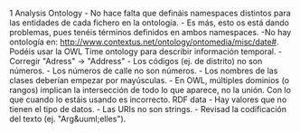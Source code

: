 1
    Analysis
    Ontology
        - No hace falta que defináis namespaces distintos para las entidades de cada fichero en la ontología.
        - Es más, esto os está dando problemas, pues tenéis términos definidos en ambos namespaces.
        -No hay ontología en:  http://www.contextus.net/ontology/ontomedia/misc/date#. Podéis usar la OWL Time ontology para describir información temporal.
        - Corregir "Adress" -> "Address"
        - Los códigos (ej. de distrito) no son números.
        - Los números de calle no son números.
        - Los nombres de las clases deberían empezar por mayúsculas.
        - En OWL, múltiples dominios (o rangos) implican la intersección de todo lo que aparece, no la unión. Con lo que cuando lo estáis usando es incorrecto.
    RDF data
        - Hay valores que no tienen el tipo de datos.
        - Las URIs no son strings.
        - Revisad la codificación del texto (ej. "Arg&amp;uuml;elles").
